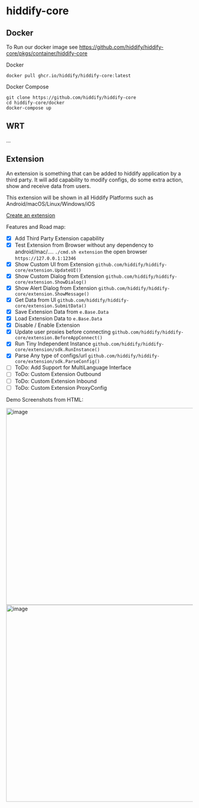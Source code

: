# hiddify-core


## Docker
To Run our docker image see https://github.com/hiddify/hiddify-core/pkgs/container/hiddify-core

Docker
```
docker pull ghcr.io/hiddify/hiddify-core:latest
```

Docker Compose
```
git clone https://github.com/hiddify/hiddify-core
cd hiddify-core/docker
docker-compose up
```

## WRT
...

## Extension

An extension is something that can be added to hiddify application by a third party. It will add capability to modify configs, do some extra action, show and receive data from users.

This extension will be shown in all Hiddify Platforms such as Android/macOS/Linux/Windows/iOS

[Create an extension](https://github.com/hiddify/hiddify-app-example-extension)

Features and Road map:

- [x] Add Third Party Extension capability
- [x] Test Extension from Browser without any dependency to android/mac/.... `./cmd.sh extension` the open browser `https://127.0.0.1:12346`
- [x] Show Custom UI from Extension `github.com/hiddify/hiddify-core/extension.UpdateUI()` 
- [x] Show Custom Dialog from Extension `github.com/hiddify/hiddify-core/extension.ShowDialog()`
- [x] Show Alert Dialog from Extension `github.com/hiddify/hiddify-core/extension.ShowMessage()` 
- [x] Get Data from UI `github.com/hiddify/hiddify-core/extension.SubmitData()` 
- [x] Save Extension Data from `e.Base.Data`
- [x] Load Extension Data to `e.Base.Data`
- [x] Disable / Enable Extension 
- [x] Update user proxies before connecting `github.com/hiddify/hiddify-core/extension.BeforeAppConnect()` 
- [x] Run Tiny Independent Instance  `github.com/hiddify/hiddify-core/extension/sdk.RunInstance()` 
- [x] Parse Any type of configs/url  `github.com/hiddify/hiddify-core/extension/sdk.ParseConfig()` 
- [ ] ToDo: Add Support for MultiLanguage Interface
- [ ] ToDo: Custom Extension Outbound
- [ ] ToDo: Custom Extension Inbound
- [ ] ToDo: Custom Extension ProxyConfig
 
 Demo Screenshots from HTML:
 
 <img width="531" alt="image" src="https://github.com/user-attachments/assets/0fbef76f-896f-4c45-a6b8-7a2687c47013">
 <img width="531" alt="image" src="https://github.com/user-attachments/assets/15bccfa0-d03e-4354-9368-241836d82948">

